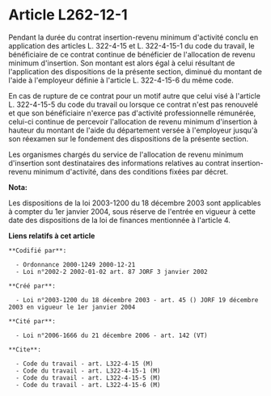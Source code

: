 # Article L262-12-1

Pendant la durée du contrat insertion-revenu minimum d'activité conclu en application des articles L. 322-4-15 et L.
322-4-15-1 du code du travail, le bénéficiaire de ce contrat continue de bénéficier de l'allocation de revenu minimum
d'insertion. Son montant est alors égal à celui résultant de l'application des dispositions de la présente section, diminué
du montant de l'aide à l'employeur définie à l'article L. 322-4-15-6 du même code.

En cas de rupture de ce contrat pour un motif autre que celui visé à l'article L. 322-4-15-5 du code du travail ou lorsque ce
contrat n'est pas renouvelé et que son bénéficiaire n'exerce pas d'activité professionnelle rémunérée, celui-ci continue de
percevoir l'allocation de revenu minimum d'insertion à hauteur du montant de l'aide du département versée à l'employeur
jusqu'à son réexamen sur le fondement des dispositions de la présente section.

Les organismes chargés du service de l'allocation de revenu minimum d'insertion sont destinataires des informations relatives
au contrat insertion-revenu minimum d'activité, dans des conditions fixées par décret.

**Nota:**

Les dispositions de la loi 2003-1200 du 18 décembre 2003 sont applicables à compter du 1er janvier 2004, sous réserve de
l'entrée en vigueur à cette date des dispositions de la loi de finances mentionnée à l'article 4.

**Liens relatifs à cet article**

	**Codifié par**:

	  - Ordonnance 2000-1249 2000-12-21
	  - Loi n°2002-2 2002-01-02 art. 87 JORF 3 janvier 2002

	**Créé par**:

	  - Loi n°2003-1200 du 18 décembre 2003 - art. 45 () JORF 19 décembre 2003 en vigueur le 1er janvier 2004

	**Cité par**:

	  - Loi n°2006-1666 du 21 décembre 2006 - art. 142 (VT)

	**Cite**:

	  - Code du travail - art. L322-4-15 (M)
	  - Code du travail - art. L322-4-15-1 (M)
	  - Code du travail - art. L322-4-15-5 (M)
	  - Code du travail - art. L322-4-15-6 (M)
